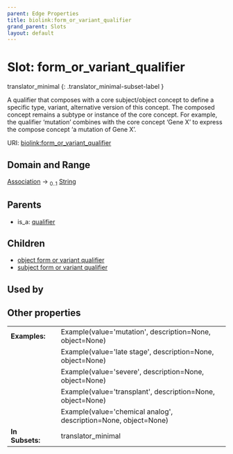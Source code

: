```yaml
---
parent: Edge Properties
title: biolink:form_or_variant_qualifier
grand_parent: Slots
layout: default
---
```


# Slot: form_or_variant_qualifier

translator_minimal
{: .translator_minimal-subset-label }


A qualifier that composes with a core subject/object concept to define a specific type, variant, alternative version of this concept. The composed concept remains a subtype or instance of the core concept. For example, the qualifier ‘mutation’ combines with the core concept ‘Gene X’ to express the compose concept ‘a mutation of Gene X’.

URI: [biolink:form_or_variant_qualifier](https://w3id.org/biolink/vocab/form_or_variant_qualifier)

## Domain and Range

[Association](Association.md) ->  <sub>0..1</sub> [String](types/String.md)

## Parents

 *  is_a: [qualifier](qualifier.md)

## Children

 *  [object form or variant qualifier](object_form_or_variant_qualifier.md)
 *  [subject form or variant qualifier](subject_form_or_variant_qualifier.md)

## Used by


## Other properties

|  |  |  |
| --- | --- | --- |
| **Examples:** | | Example(value='mutation', description=None, object=None) |
|  | | Example(value='late stage', description=None, object=None) |
|  | | Example(value='severe', description=None, object=None) |
|  | | Example(value='transplant', description=None, object=None) |
|  | | Example(value='chemical analog', description=None, object=None) |
| **In Subsets:** | | translator_minimal |

